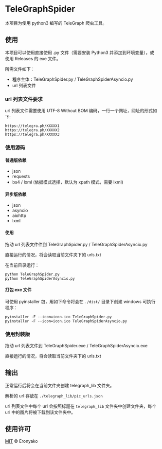 # TeleGraphSpider

本项目为使用 python3 编写的 TeleGraph 爬虫工具。

## 使用
本项目可以使用直接使用 .py 文件（需要安装 Python3 并添加到环境变量），或使用 Releases 的 exe 文件。

所需文件如下：

- 程序主体：TeleGraphSpider.py / TeleGraphSpiderAsyncio.py
- url 列表文件

### url 列表文件要求

url 列表文件需要使用 UTF-8 Without BOM 编码，一行一个网址，网址的形式如下:

```
https://telegra.ph/XXXXX1
https://telegra.ph/XXXXX2
https://telegra.ph/XXXXX3
```

### 使用源码

#### 普通版依赖

- json
- requests
- bs4 / lxml (依据模式选择，默认为 xpath 模式，需要 lxml)

#### 异步版依赖

- json
- asyncio
- aiohttp
- lxml

#### 使用

拖动 url 列表文件件到 TeleGraphSpider.py / TeleGraphSpiderAsyncio.py

直接运行的情况，将会读取当前文件夹下的 urls.txt

在当前目录运行：

```shell
python TeleGraphSpider.py
python TeleGraphSpiderAsyncio.py
```

#### 打包 exe 文件

可使用 pyinstaller 包，用如下命令将会在 `./dist/` 目录下创建 windows 可执行程序：

```shell
pyinstaller -F --icon=icon.ico TeleGraphSpider.py
pyinstaller -F --icon=icon.ico TeleGraphSpiderAsyncio.py
```

### 使用封装版

拖动 url 列表文件到  TeleGraphSpider.exe / TeleGraphSpiderAsyncio.exe

直接运行的情况，将会读取当前文件夹下的 urls.txt

## 输出

正常运行后将会在当前文件夹创建 telegraph_lib 文件夹。

解析的 url 存放在 `./telegraph_lib/pic_urls.json`

url 列表文件中每个 url 会按照标题在 `telegraph_lib` 文件夹中创建文件夹，每个 url 中的图片将被下载到该文件夹中。

## 使用许可

[MIT](LICENSE) © Eronyako
